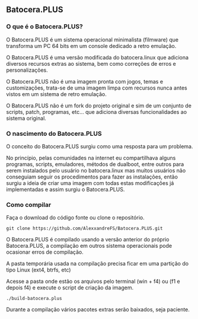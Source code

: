 ## Batocera.PLUS

### O que é o Batocera.PLUS?

O Batocera.PLUS é um sistema operacional minimalista (filmware) que transforma um PC 64 bits  em um console dedicado a retro emulação.

O Batocera.PLUS é uma versão modificada do batocera.linux que adiciona diversos recursos extras ao sistema, bem como correções de erros e personalizações.

O Batocera.PLUS não é uma imagem pronta com jogos, temas e customizações, trata-se de uma imagem limpa com recursos nunca antes vistos em um sistema de retro emulação.

O Batocera.PLUS não é um fork do projeto original e sim de um conjunto de scripts, patch, programas, etc… que adiciona diversas funcionalidades ao sistema original.


### O nascimento do Batocera.PLUS

O conceito do Batocera.PLUS surgiu como uma resposta para um problema.

No princípio, pelas comunidades na internet eu compartilhava alguns programas, scripts, emuladores, métodos de dualboot, entre outros para serem instalados pelo usuário no batocera.linux mas muitos usuários não conseguiam seguir os procedimentos para fazer as instalações, então surgiu a ideia de criar uma imagem com todas estas modificações já implementadas e assim surgiu o Batocera.PLUS.


### Como compilar

Faça o download do código fonte ou clone o repositório.

    git clone https://github.com/AlexxandreFS/Batocera.PLUS.git

O Batocera.PLUS é compilado usando a versão anterior do próprio Batocera.PLUS, a compilação em outros sistema operacionais pode ocasionar erros de compilação.

A pasta temporária usada na compilação precisa ficar em uma partição do tipo Linux (ext4, btrfs, etc)

Acesse a pasta onde estão os arquivos pelo terminal (win + f4) ou (f1 e depois f4) e execute o script de criação da imagem.

    ./build-batocera.plus

Durante a compilação vários pacotes extras serão baixados, seja paciente.
